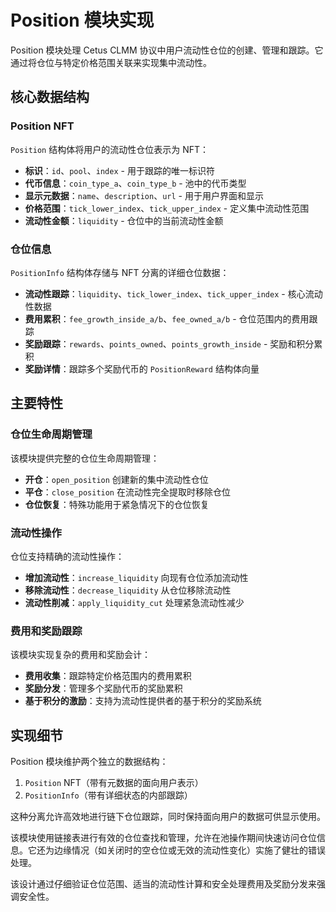 # Position 模块实现

Position 模块处理 Cetus CLMM 协议中用户流动性仓位的创建、管理和跟踪。它通过将仓位与特定价格范围关联来实现集中流动性。

## 核心数据结构

### Position NFT

`Position` 结构体将用户的流动性仓位表示为 NFT：

- **标识**：`id`、`pool`、`index` - 用于跟踪的唯一标识符
- **代币信息**：`coin_type_a`、`coin_type_b` - 池中的代币类型
- **显示元数据**：`name`、`description`、`url` - 用于用户界面和显示
- **价格范围**：`tick_lower_index`、`tick_upper_index` - 定义集中流动性范围
- **流动性金额**：`liquidity` - 仓位中的当前流动性金额

### 仓位信息

`PositionInfo` 结构体存储与 NFT 分离的详细仓位数据：

- **流动性跟踪**：`liquidity`、`tick_lower_index`、`tick_upper_index` - 核心流动性数据
- **费用累积**：`fee_growth_inside_a/b`、`fee_owned_a/b` - 仓位范围内的费用跟踪
- **奖励跟踪**：`rewards`、`points_owned`、`points_growth_inside` - 奖励和积分累积
- **奖励详情**：跟踪多个奖励代币的 `PositionReward` 结构体向量

## 主要特性

### 仓位生命周期管理

该模块提供完整的仓位生命周期管理：
- **开仓**：`open_position` 创建新的集中流动性仓位
- **平仓**：`close_position` 在流动性完全提取时移除仓位
- **仓位恢复**：特殊功能用于紧急情况下的仓位恢复

### 流动性操作

仓位支持精确的流动性操作：
- **增加流动性**：`increase_liquidity` 向现有仓位添加流动性
- **移除流动性**：`decrease_liquidity` 从仓位移除流动性
- **流动性削减**：`apply_liquidity_cut` 处理紧急流动性减少

### 费用和奖励跟踪

该模块实现复杂的费用和奖励会计：
- **费用收集**：跟踪特定价格范围内的费用累积
- **奖励分发**：管理多个奖励代币的奖励累积
- **基于积分的激励**：支持为流动性提供者的基于积分的奖励系统

## 实现细节

Position 模块维护两个独立的数据结构：
1. `Position` NFT（带有元数据的面向用户表示）
2. `PositionInfo`（带有详细状态的内部跟踪）

这种分离允许高效地进行链下仓位跟踪，同时保持面向用户的数据可供显示使用。

该模块使用链接表进行有效的仓位查找和管理，允许在池操作期间快速访问仓位信息。它还为边缘情况（如关闭时的空仓位或无效的流动性变化）实施了健壮的错误处理。

该设计通过仔细验证仓位范围、适当的流动性计算和安全处理费用及奖励分发来强调安全性。